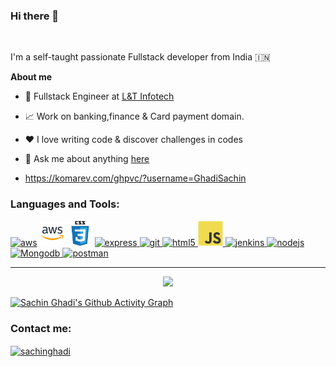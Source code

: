 ### Hi there 👋

<!--
**GhadiSachin/GhadiSachin** is a ✨ _special_ ✨ repository because its `README.md` (this file) appears on your GitHub profile.

Here are some ideas to get you started:

- 🔭 I’m currently working on ...
- 🌱 I’m currently learning ...
- 👯 I’m looking to collaborate on ...
- 🤔 I’m looking for help with ...
- 💬 Ask me about ...
- 📫 How to reach me: ...
- 😄 Pronouns: ...
- ⚡ Fun fact: ...
-->
<br />


I'm a self-taught passionate Fullstack developer from India 🇮🇳

**About me**

- 💼 Fullstack Engineer at [L&T Infotech](https://www.lntinfotech.com/)

- 📈 Work on banking,finance & Card payment domain.

- ❤️ I love writing code & discover challenges in codes

- 💬 Ask me about anything [here](https://github.com/GhadiSachin/GhadiSachin/issues)
- https://komarev.com/ghpvc/?username=GhadiSachin


<h3 align="left">Languages and Tools:</h3>
<p align="left">
 <a href="https://dotnet.microsoft.com/en-us" target="_blank">
<img src="https://www.vectorlogo.zone/logos/dotnet/dotnet-ar21.svg" alt="aws" width="40" height="40"/></a>
   
<a href="https://aws.amazon.com" target="_blank">
<img src="https://raw.githubusercontent.com/github/explore/fbceb94436312b6dacde68d122a5b9c7d11f9524/topics/aws/aws.png" alt="aws" width="40" height="40"/></a>
  
<a href="https://www.w3.org/style/css/" target="_blank"> 
<img src="https://raw.githubusercontent.com/github/explore/80688e429a7d4ef2fca1e82350fe8e3517d3494d/topics/css/css.png" alt="css3" width="40" height="40"/></a>
  
<a href="https://expressjs.com" target="_blank"> 
<img src="https://i.cloudup.com/zfY6lL7eFa-3000x3000.png" alt="express" width="60" height="30"/> </a> 
  
<a href="https://git-scm.com/" target="_blank"> 
<img src="https://www.vectorlogo.zone/logos/git-scm/git-scm-icon.svg" alt="git" width="40" height="40"/> </a> 
  
<a href="https://www.w3.org/html/" target="_blank"> 
<img src="https://upload.wikimedia.org/wikipedia/commons/6/61/HTML5_logo_and_wordmark.svg" alt="html5" width="40" height="40"/> </a> 
  
<a href="https://developer.mozilla.org/en-US/docs/Web/JavaScript" target="_blank"> 
<img src="https://raw.githubusercontent.com/devicons/devicon/master/icons/javascript/javascript-original.svg" alt="javascript" width="40" height="40"/> </a> 
  
<a href="https://www.jenkins.io" target="_blank"> 
<img src="https://www.vectorlogo.zone/logos/jenkins/jenkins-icon.svg" alt="jenkins" width="40" height="40"/> </a> 
  
<a href="https://nodejs.org" target="_blank"> 
<img src="https://upload.wikimedia.org/wikipedia/commons/d/d9/Node.js_logo.svg" alt="nodejs" width="40" height="40"/> </a>
  
<a href="https://www.mongodb.com" target="_blank"> 
<img src="https://www.vectorlogo.zone/logos/mongodb/mongodb-ar21.svg" alt="Mongodb" width="40" height="40"/> </a>  
  
<a href="https://postman.com" target="_blank"> 
<img src="https://www.vectorlogo.zone/logos/getpostman/getpostman-icon.svg" alt="postman" width="40" height="40"/> </a>
  

<hr>

<p align=center>
 <img src="https://github-readme-stats.vercel.app/api?username=GhadiSachin&show_icons=true&theme=tokyonight&count_private=true" />
</p>

<!-- <img src="https://cr-ss-service.azurewebsites.net/api/ScreenShot?widget=summary&username=GhadiSachin" /> -->
[![Sachin Ghadi's Github Activity Graph](https://activity-graph.herokuapp.com/graph?username=GhadiSachin&theme=react-dark&hide_border=true&area=true)](https://git.io/GhadiSachin)



<h3 align="left">Contact me:</h3>
<a href="https://linkedin.com/in/sachinghadi" target="blank">
<img align="center" src="https://img.shields.io/badge/-sachinghadi-black?style=flat&logo=linkedin" alt="sachinghadi" />
</a>


